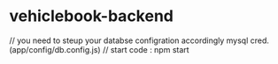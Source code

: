 # vehiclebook-backend


// you need to steup your databse configration accordingly mysql cred. (app/config/db.config.js)
// start code  : npm start
